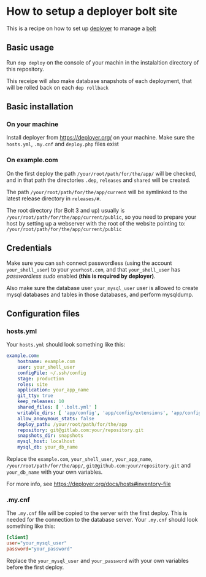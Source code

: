 # How to setup a deployer bolt site

This is a recipe on how to set up [deployer](https://deployer.org/) to manage a [bolt](https://bolt.cm/)

## Basic usage

Run `dep deploy` on the console of your machin in the instalaltion directory of this repository.

This receipe will also make database snapshots of each deployment, that will be rolled back on each `dep rollback`

## Basic installation

### On your machine

Install deployer from https://deployer.org/ on your machine.
Make sure the `hosts.yml`, `.my.cnf` and `deploy.php` files exist

### On example.com

On the first deploy the path `/your/root/path/for/the/app/` will be checked, and in that path the directories `.dep`, `releases` and `shared` will be created. 

The path `/your/root/path/for/the/app/current` will be symlinked to the latest release directory in `releases/#`.  

The root directory (for Bolt 3 and up) usually is `/your/root/path/for/the/app/current/public`, so you need to prepare your host by setting up a webserver with the root of the website pointing to:  `/your/root/path/for/the/app/current/public`

## Credentials

Make sure you can ssh connect passwordless (using the account `your_shell_user`) to your `yourhost.com`, and that `your_shell_user` has _passwordless sudo_ enabled **(this is required by deployer)**.

Also make sure the database user `your_mysql_user` user is allowed to create mysql databases and tables in those databases, and perform mysqldump.

## Configuration files

### hosts.yml

Your `hosts.yml` should look something like this:

```yml
example.com:
    hostname: example.com
    user: your_shell_user
    configFile: ~/.ssh/config
    stage: production
    roles: site
    application: your_app_name
    git_tty: true
    keep_releases: 10
    shared_files: [ '.bolt.yml' ]
    writable_dirs: [ 'app/config', 'app/config/extensions', 'app/config/extensions/hierarchicalroutes', 'app/database', 'extensions', 'public', 'public/bolt-public', 'public/thumbs' ]
    allow_anonymous_stats: false
    deploy_path: /your/root/path/for/the/app
    repository: git@gitlab.com:your/repository.git
    snapshots_dir: snapshots
    mysql_host: localhost
    mysql_db: your_db_name
```

Replace the `example.com`, `your_shell_user`, `your_app_name`, `/your/root/path/for/the/app/`, `git@github.com:your/repository.git` and `your_db_name` with your own variables.

For more info, see https://deployer.org/docs/hosts#inventory-file

### .my.cnf

The `.my.cnf` file will be copied to the server with the first deploy. This is needed for the connection to the database server. Your `.my.cnf` should look something like this:

```ini
[client]
user="your_mysql_user"
password="your_password"
```

Replace the `your_mysql_user` and `your_password` with your own variables before the first deploy.

